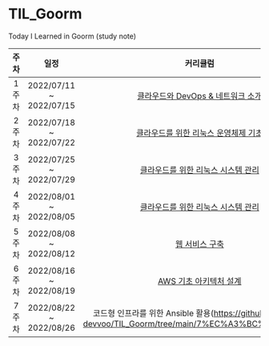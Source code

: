 # TIL_Goorm
Today I Learned in Goorm (study note)

| 주차  |          일정           |                           커리큘럼                           |
| :---: | :---------------------: | :----------------------------------------------------------: |
| 1주차 | 2022/07/11 ~ 2022/07/15 | [클라우드와 DevOps & 네트워크 소개](https://github.com/root-devvoo/TIL_Goorm/tree/main/1%EC%A3%BC%EC%B0%A8) |
| 2주차 | 2022/07/18 ~ 2022/07/22 | [클라우드를 위한 리눅스 운영체제 기초](https://github.com/root-devvoo/TIL_Goorm/tree/main/2%EC%A3%BC%EC%B0%A8) |
| 3주차 | 2022/07/25 ~ 2022/07/29 | [클라우드를 위한 리눅스 시스템 관리](https://github.com/root-devvoo/TIL_Goorm/tree/main/3%EC%A3%BC%EC%B0%A8) |
| 4주차 | 2022/08/01 ~ 2022/08/05 | [클라우드를 위한 리눅스 시스템 관리](https://github.com/root-devvoo/TIL_Goorm/tree/main/4%EC%A3%BC%EC%B0%A8) |
| 5주차 | 2022/08/08 ~ 2022/08/12 | [웹 서비스 구축](https://github.com/root-devvoo/TIL_Goorm/tree/main/5%EC%A3%BC%EC%B0%A8) |
| 6주차 | 2022/08/16 ~ 2022/08/19 | [AWS 기초 아키텍처 설계](https://github.com/root-devvoo/TIL_Goorm/tree/main/6%EC%A3%BC%EC%B0%A8) |
| 7주차 | 2022/08/22 ~ 2022/08/26 | 코드형 인프라를 위한 Ansible 활용(https://github.com/root-devvoo/TIL_Goorm/tree/main/7%EC%A3%BC%EC%B0%A8) |
